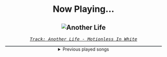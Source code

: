 <div align="center"> 
<h1>Now Playing...</h1>

![Another Life](https://i.scdn.co/image/ab67616d00001e02daa4a83d2f794c1e31265dab)
--
_<samp><a href="https://open.spotify.com/track/0YZEYxd1oiqZRFhnnmTKKi">Track: Another Life - Motionless In White</a></samp>_

<div style="border: 1px #4B5054 solid"></div>
<details>
  <summary>
    Previous played songs
  </summary>
  <table>
    <thead>
      <tr>
        <th>
          Artist
        </th>
        <th>
          Song
        </th>
        <th>
          Link
        </th>
      </tr>
    </thead>
    <tbody>
      <tr><td>Motionless In White</td><td>Another Life</td><td><a href="https://open.spotify.com/track/0YZEYxd1oiqZRFhnnmTKKi">https://open.spotify.com/track/0YZEYxd1oiqZRFhnnmTKKi</a></td></tr><tr><td>Breaking Benjamin</td><td>Blood</td><td><a href="https://open.spotify.com/track/7gQ7DfSSc3b8e4cHtFnDxu">https://open.spotify.com/track/7gQ7DfSSc3b8e4cHtFnDxu</a></td></tr><tr><td>Breaking Benjamin</td><td>The Diary of Jane - Single Version</td><td><a href="https://open.spotify.com/track/0faXHILILebCGnJBPU6KJJ">https://open.spotify.com/track/0faXHILILebCGnJBPU6KJJ</a></td></tr><tr><td>Too Close To Touch</td><td>Nerve Endings</td><td><a href="https://open.spotify.com/track/6xNVOU9yMaOxcz9jFZP1Fq">https://open.spotify.com/track/6xNVOU9yMaOxcz9jFZP1Fq</a></td></tr><tr><td>Too Close To Touch</td><td>Sympathy</td><td><a href="https://open.spotify.com/track/1s4Nc5XFspnFHEHLv92gak">https://open.spotify.com/track/1s4Nc5XFspnFHEHLv92gak</a></td></tr><tr><td>Bad Omens</td><td>Limits</td><td><a href="https://open.spotify.com/track/1u3OxJiXoYFdA0Fmd9yURC">https://open.spotify.com/track/1u3OxJiXoYFdA0Fmd9yURC</a></td></tr><tr><td>Bad Omens</td><td>Like A Villain</td><td><a href="https://open.spotify.com/track/0xoyUiHhxVH4gwb0CRgNmg">https://open.spotify.com/track/0xoyUiHhxVH4gwb0CRgNmg</a></td></tr><tr><td>Bad Omens</td><td>Just Pretend</td><td><a href="https://open.spotify.com/track/1H4Y9uW4N0LsxJUz0VnaPJ">https://open.spotify.com/track/1H4Y9uW4N0LsxJUz0VnaPJ</a></td></tr><tr><td>Bad Omens</td><td>Like A Villain</td><td><a href="https://open.spotify.com/track/0xoyUiHhxVH4gwb0CRgNmg">https://open.spotify.com/track/0xoyUiHhxVH4gwb0CRgNmg</a></td></tr><tr><td>Bad Omens</td><td>Just Pretend</td><td><a href="https://open.spotify.com/track/1H4Y9uW4N0LsxJUz0VnaPJ">https://open.spotify.com/track/1H4Y9uW4N0LsxJUz0VnaPJ</a></td></tr><tr><td>MARYJANEDANIEL</td><td>Astronaut in the Ocean - Metal Version</td><td><a href="https://open.spotify.com/track/28rIdTMaN3DCcO5sCKHzsh">https://open.spotify.com/track/28rIdTMaN3DCcO5sCKHzsh</a></td></tr><tr><td>Disturbed</td><td>Bad Man</td><td><a href="https://open.spotify.com/track/0CGyintEvK6qL0BPvQWZ37">https://open.spotify.com/track/0CGyintEvK6qL0BPvQWZ37</a></td></tr><tr><td>Disturbed</td><td>The Vengeful One</td><td><a href="https://open.spotify.com/track/3jjU4Pky1ja5J1onU6ei4T">https://open.spotify.com/track/3jjU4Pky1ja5J1onU6ei4T</a></td></tr><tr><td>Disturbed</td><td>Indestructible</td><td><a href="https://open.spotify.com/track/42ZVk59gT4tMlrZmd8Ijxf">https://open.spotify.com/track/42ZVk59gT4tMlrZmd8Ijxf</a></td></tr><tr><td>Disturbed</td><td>Indestructible</td><td><a href="https://open.spotify.com/track/42ZVk59gT4tMlrZmd8Ijxf">https://open.spotify.com/track/42ZVk59gT4tMlrZmd8Ijxf</a></td></tr><tr><td>Disturbed</td><td>Indestructible</td><td><a href="https://open.spotify.com/track/42ZVk59gT4tMlrZmd8Ijxf">https://open.spotify.com/track/42ZVk59gT4tMlrZmd8Ijxf</a></td></tr><tr><td>Disturbed</td><td>Stricken</td><td><a href="https://open.spotify.com/track/6RJdYpFQwLyNfDc5FbjkgV">https://open.spotify.com/track/6RJdYpFQwLyNfDc5FbjkgV</a></td></tr><tr><td>Disturbed</td><td>Down with the Sickness</td><td><a href="https://open.spotify.com/track/40rvBMQizxkIqnjPdEWY1v">https://open.spotify.com/track/40rvBMQizxkIqnjPdEWY1v</a></td></tr><tr><td>Bad Omens</td><td>Mercy</td><td><a href="https://open.spotify.com/track/2T8kErHLg1a7zcifCz4GSB">https://open.spotify.com/track/2T8kErHLg1a7zcifCz4GSB</a></td></tr><tr><td>Bad Omens</td><td>Never Know</td><td><a href="https://open.spotify.com/track/2K1ENoIs1y6M5nFdJhLpvU">https://open.spotify.com/track/2K1ENoIs1y6M5nFdJhLpvU</a></td></tr>
    </tbody>
  </table>
</details>

</div>

